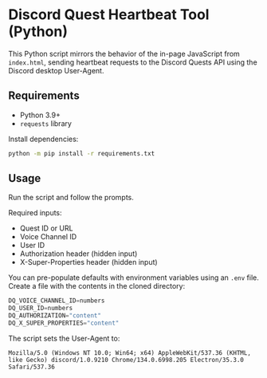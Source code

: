 # Discord Quest Heartbeat Tool (Python)

This Python script mirrors the behavior of the in-page JavaScript from `index.html`, sending heartbeat requests to the Discord Quests API using the Discord desktop User-Agent.

## Requirements

- Python 3.9+
- `requests` library

Install dependencies:

```bash
python -m pip install -r requirements.txt
```

## Usage

Run the script and follow the prompts.

Required inputs:

- Quest ID or URL
- Voice Channel ID
- User ID
- Authorization header (hidden input)
- X-Super-Properties header (hidden input)

You can pre-populate defaults with environment variables using an `.env` file.
Create a file with the contents in the cloned directory:

```py
DQ_VOICE_CHANNEL_ID=numbers
DQ_USER_ID=numbers
DQ_AUTHORIZATION="content"
DQ_X_SUPER_PROPERTIES="content"
```

The script sets the User-Agent to:

```text
Mozilla/5.0 (Windows NT 10.0; Win64; x64) AppleWebKit/537.36 (KHTML, like Gecko) discord/1.0.9210 Chrome/134.0.6998.205 Electron/35.3.0 Safari/537.36
```
